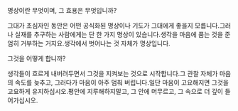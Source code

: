 명상이란 무엇이며, 그 효용은 무엇입니까?

그대가 초심자인 동안은 어떤 공식화된 명상이나 기도가 그대에게 좋을지 모릅니다.그러나 실재를 추구하는 사람에게는 단 한 가지 명상이 있습니다.생각을 마음에 품는 것을 준엄히 거부하는 거지요.생각에서 벗어나는 것 자체가 명상입니다.

그것을 어떻게 합니까?

생각들이 흐르게 내버려두면서 그것을 지켜보는 것으로 시작합니다.그 관찰 자체가 마음의 속도를 늦추고, 그러다가 마음이 아주 멈춰 버립니다.일단 마음이 고요해지면 그것을 고요하게 유지하십시오.평안에 지루해하지말고, 그 안에 머무르고, 그 속으로 더 깊이 들어가십시오.